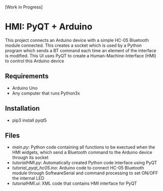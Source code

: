 [Work in Progress]
# HMI: PyQT + Arduino
This project connects an Arduino device with a simple HC-05 Bluetooth module connected. This creates a socket which is used by a Python program which sends a BT command each time an element of the interface is modified. This UI uses PyQT to create a Human-Machine-Interface (HMI) to control this Arduino device
## Requirements
- Arduino Uno
- Any computer that runs Python3x
## Installation
- pip3 install pyqt5
## Files
- _main.py_: Python code containing all functions to be exectued when the HMI widgets, which send a Bluetooth command to the Arduino device through its socket
- _tutorialHMI.py_: Automatically created Python code interface using PyQT
- _tutorial_pyqt_hc05.ino_: Arduino code to connect HC-05 Bluetooth module through SoftwareSerial and command processing to set ON/OFF the internal LED
- _tutorialHMI.ui_: XML code that contains HMI interface for PyQT

